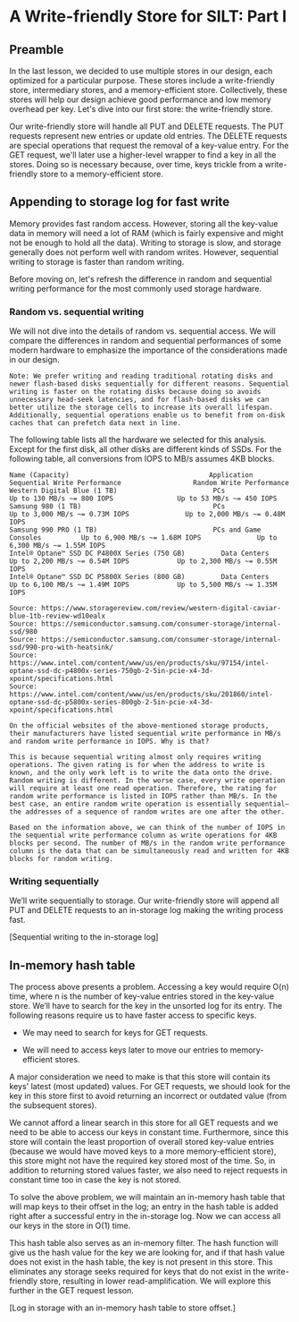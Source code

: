 # A Write-friendly Store for SILT: Part I
## Preamble
In the last lesson, we decided to use multiple stores in our design, each optimized for a particular purpose. These stores include a write-friendly store, intermediary stores, and a memory-efficient store. Collectively, these stores will help our design achieve good performance and low memory overhead per key. Let's dive into our first store: the write-friendly store.

Our write-friendly store will handle all PUT and DELETE requests. The PUT requests represent new entries or update old entries. The DELETE requests are special operations that request the removal of a key-value entry. For the GET request, we'll later use a higher-level wrapper to find a key in all the stores. Doing so is necessary because, over time, keys trickle from a write-friendly store to a memory-efficient store.

## Appending to storage log for fast write
Memory provides fast random access. However, storing all the key-value data in memory will need a lot of RAM (which is fairly expensive and might not be enough to hold all the data). Writing to storage is slow, and storage generally does not perform well with random writes. However, sequential writing to storage is faster than random writing.

Before moving on, let's refresh the difference in random and sequential writing performance for the most commonly used storage hardware.

### Random vs. sequential writing
We will not dive into the details of random vs. sequential access. We will compare the differences in random and sequential performances of some modern hardware to emphasize the importance of the considerations made in our design.
```
Note: We prefer writing and reading traditional rotating disks and newer flash-based disks sequentially for different reasons. Sequential writing is faster on the rotating disks because doing so avoids unnecessary head-seek latencies, and for flash-based disks we can better utilize the storage cells to increase its overall lifespan. Additionally, sequential operations enable us to benefit from on-disk caches that can prefetch data next in line.
```
The following table lists all the hardware we selected for this analysis. Except for the first disk, all other disks are different kinds of SSDs. For the following table, all conversions from IOPS to MB/s assumes 4KB blocks.


```
Name (Capacity)	                                  Application	                Sequential Write Performance	              Random Write Performance
Western Digital Blue (1 TB)	                       PCs	                        Up to 130 MB/s ~= 800 IOPS	              Up to 53 MB/s ~= 450 IOPS
Samsung 980 (1 TB)	                               PCs                        	Up to 3,000 MB/s ~= 0.73M IOPS          	Up to 2,000 MB/s ~= 0.48M IOPS
Samsung 990 PRO (1 TB)	                           PCs and Game Consoles	      Up to 6,900 MB/s ~= 1.68M IOPS	          Up to 6,300 MB/s ~= 1.55M IOPS
Intel® Optane™ SSD DC P4800X Series (750 GB)	     Data Centers	                Up to 2,200 MB/s ~= 0.54M IOPS	          Up to 2,300 MB/s ~= 0.55M IOPS
Intel® Optane™ SSD DC P5800X Series (800 GB)	     Data Centers	                Up to 6,100 MB/s ~= 1.49M IOPS	          Up to 5,500 MB/s ~= 1.35M IOPS
```

```
Source: https://www.storagereview.com/review/western-digital-caviar-blue-1tb-review-wd10ealx
Source: https://semiconductor.samsung.com/consumer-storage/internal-ssd/980
Source: https://semiconductor.samsung.com/consumer-storage/internal-ssd/990-pro-with-heatsink/
Source: https://www.intel.com/content/www/us/en/products/sku/97154/intel-optane-ssd-dc-p4800x-series-750gb-2-5in-pcie-x4-3d-xpoint/specifications.html
Source: https://www.intel.com/content/www/us/en/products/sku/201860/intel-optane-ssd-dc-p5800x-series-800gb-2-5in-pcie-x4-3d-xpoint/specifications.html
```

```
On the official websites of the above-mentioned storage products, their manufacturers have listed sequential write performance in MB/s and random write performance in IOPS. Why is that?

This is because sequential writing almost only requires writing operations. The given rating is for when the address to write is known, and the only work left is to write the data onto the drive. Random writing is different. In the worse case, every write operation will require at least one read operation. Therefore, the rating for random write performance is listed in IOPS rather than MB/s. In the best case, an entire random write operation is essentially sequential–the addresses of a sequence of random writes are one after the other.

Based on the information above, we can think of the number of IOPS in the sequential write performance column as write operations for 4KB blocks per second. The number of MB/s in the random write performance column is the data that can be simultaneously read and written for 4KB blocks for random writing.
```
### Writing sequentially
We’ll write sequentially to storage. Our write-friendly store will append all PUT and DELETE requests to an in-storage log making the writing process fast.

[Sequential writing to the in-storage log]

## In-memory hash table
The process above presents a problem. Accessing a key would require O(n) time, where n is the number of key-value entries stored in the key-value store. We’ll have to search for the key in the unsorted log for its entry. The following reasons require us to have faster access to specific keys.

- We may need to search for keys for GET requests.

- We will need to access keys later to move our entries to memory-efficient stores.

A major consideration we need to make is that this store will contain its keys' latest (most updated) values. For GET requests, we should look for the key in this store first to avoid returning an incorrect or outdated value (from the subsequent stores).

We cannot afford a linear search in this store for all GET requests and we need to be able to access our keys in constant time. Furthermore, since this store will contain the least proportion of overall stored key-value entries (because we would have moved keys to a more memory-efficient store), this store might not have the required key stored most of the time. So, in addition to returning stored values faster, we also need to reject requests in constant time too in case the key is not stored.

To solve the above problem, we will maintain an in-memory hash table that will map keys to their offset in the log; an entry in the hash table is added right after a successful entry in the in-storage log. Now we can access all our keys in the store in O(1) time.

This hash table also serves as an in-memory filter. The hash function will give us the hash value for the key we are looking for, and if that hash value does not exist in the hash table, the key is not present in this store. This eliminates any storage seeks required for keys that do not exist in the write-friendly store, resulting in lower read-amplification. We will explore this further in the GET request lesson.

[Log in storage with an in-memory hash table to store offset.]
